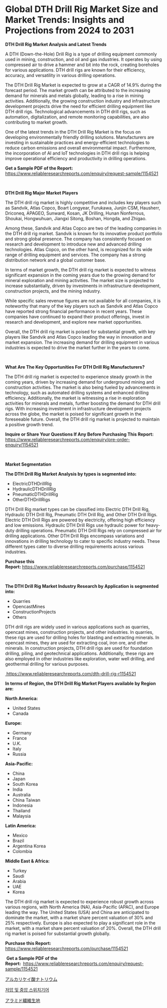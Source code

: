 <p><h1>Global DTH Drill Rig Market Size and Market Trends: Insights and Projections from 2024 to 2031</h1></p><p><strong>DTH Drill Rig Market Analysis and Latest Trends</strong></p>
<p><p>A DTH (Down-the-Hole) Drill Rig is a type of drilling equipment commonly used in mining, construction, and oil and gas industries. It operates by using compressed air to drive a hammer and bit into the rock, creating boreholes for various applications. DTH drill rigs are known for their efficiency, accuracy, and versatility in various drilling operations.</p><p>The DTH Drill Rig Market is expected to grow at a CAGR of 14.9% during the forecast period. The market growth can be attributed to the increasing demand for minerals and metals globally, leading to a rise in mining activities. Additionally, the growing construction industry and infrastructure development projects drive the need for efficient drilling equipment like DTH drill rigs. Technological advancements in DTH drill rigs, such as automation, digitalization, and remote monitoring capabilities, are also contributing to market growth.</p><p>One of the latest trends in the DTH Drill Rig Market is the focus on developing environmentally friendly drilling solutions. Manufacturers are investing in sustainable practices and energy-efficient technologies to reduce carbon emissions and overall environmental impact. Furthermore, the incorporation of AI and IoT technologies in DTH drill rigs is helping improve operational efficiency and productivity in drilling operations.</p></p>
<p><strong>Get a Sample PDF of the Report:&nbsp;</strong> <a href="https://www.reliableresearchreports.com/enquiry/request-sample/1154521">https://www.reliableresearchreports.com/enquiry/request-sample/1154521</a></p>
<p>&nbsp;</p>
<p><strong>DTH Drill Rig Major Market Players</strong></p>
<p><p>The DTH drill rig market is highly competitive and includes key players such as Sandvik, Atlas Copco, Boart Longyear, Furukawa, Junjin CSM, Hausherr, Driconeq, APAGEO, Sunward, Kosan, JK Drilling, Hunan Nonferrous, Shoukai, Hongwuhuan, Jiangxi Sitong, Boshan, Hongda, and Zhigao.</p><p>Among these, Sandvik and Atlas Copco are two of the leading companies in the DTH drill rig market. Sandvik is known for its innovative product portfolio and strong global presence. The company has consistently focused on research and development to introduce new and advanced drilling technologies. Atlas Copco, on the other hand, is recognized for its wide range of drilling equipment and services. The company has a strong distribution network and a global customer base.</p><p>In terms of market growth, the DTH drill rig market is expected to witness significant expansion in the coming years due to the growing demand for mineral exploration and mining activities. The market size is projected to increase substantially, driven by investments in infrastructure development, construction projects, and the mining industry.</p><p>While specific sales revenue figures are not available for all companies, it is noteworthy that many of the key players such as Sandvik and Atlas Copco have reported strong financial performance in recent years. These companies have continued to expand their product offerings, invest in research and development, and explore new market opportunities.</p><p>Overall, the DTH drill rig market is poised for substantial growth, with key players like Sandvik and Atlas Copco leading the way in innovation and market expansion. The increasing demand for drilling equipment in various industries is expected to drive the market further in the years to come.</p></p>
<p>&nbsp;</p>
<p><strong>What Are The Key Opportunities For DTH Drill Rig Manufacturers?</strong></p>
<p><p>The DTH drill rig market is expected to experience steady growth in the coming years, driven by increasing demand for underground mining and construction activities. The market is also being fueled by advancements in technology, such as automated drilling systems and enhanced drilling efficiency. Additionally, the market is witnessing a rise in exploration activities for minerals and metals, further boosting the demand for DTH drill rigs. With increasing investment in infrastructure development projects across the globe, the market is poised for significant growth in the foreseeable future. Overall, the DTH drill rig market is projected to maintain a positive growth trend.</p></p>
<p><strong>Inquire or Share Your Questions If Any Before Purchasing This Report:</strong> <a href="https://www.reliableresearchreports.com/enquiry/pre-order-enquiry/1154521">https://www.reliableresearchreports.com/enquiry/pre-order-enquiry/1154521</a></p>
<p>&nbsp;</p>
<p><strong>Market Segmentation</strong></p>
<p><strong>The DTH Drill Rig Market Analysis by types is segmented into:</strong></p>
<p><ul><li>ElectricDTHDrillRig</li><li>HydraulicDTHDrillRig</li><li>PneumaticDTHDrillRig</li><li>OtherDTHDrillRigs</li></ul></p>
<p><p>DTH Drill Rig market types can be classified into Electric DTH Drill Rig, Hydraulic DTH Drill Rig, Pneumatic DTH Drill Rig, and Other DTH Drill Rigs. Electric DTH Drill Rigs are powered by electricity, offering high efficiency and low emissions. Hydraulic DTH Drill Rigs use hydraulic power for heavy-duty drilling operations. Pneumatic DTH Drill Rigs rely on compressed air for drilling applications. Other DTH Drill Rigs encompass variations and innovations in drilling technology to cater to specific industry needs. These different types cater to diverse drilling requirements across various industries.</p></p>
<p><strong>Purchase this Report:&nbsp;</strong><a href="https://www.reliableresearchreports.com/purchase/1154521">https://www.reliableresearchreports.com/purchase/1154521</a></p>
<p>&nbsp;</p>
<p><strong>The DTH Drill Rig Market Industry Research by Application is segmented into:</strong></p>
<p><ul><li>Quarries</li><li>OpencastMines</li><li>ConstructionProjects</li><li>Others</li></ul></p>
<p><p>DTH drill rigs are widely used in various applications such as quarries, opencast mines, construction projects, and other industries. In quarries, these rigs are used for drilling holes for blasting and extracting minerals. In opencast mines, they are used for extracting coal, iron ore, and other minerals. In construction projects, DTH drill rigs are used for foundation drilling, piling, and geotechnical applications. Additionally, these rigs are also employed in other industries like exploration, water well drilling, and geothermal drilling for various purposes.</p></p>
<p><a href="https://www.reliableresearchreports.com/dth-drill-rig-r1154521">&nbsp;https://www.reliableresearchreports.com/dth-drill-rig-r1154521</a></p>
<p><strong>In terms of Region, the DTH Drill Rig Market Players available by Region are:</strong></p>
<p>
    <p> <strong> North America: </strong>
        <ul>
            <li>United States</li>
            <li>Canada</li>
        </ul>
        </p> 
    <p> <strong> Europe: </strong>
        <ul>
            <li>Germany</li>
            <li>France</li>
            <li>U.K.</li>
            <li>Italy</li>
            <li>Russia</li>
        </ul>
        </p> 
    <p> <strong> Asia-Pacific: </strong>
        <ul>
            <li>China</li>
            <li>Japan</li>
            <li>South Korea</li>
            <li>India</li>
            <li>Australia</li>
            <li>China Taiwan</li>
            <li>Indonesia</li>
            <li>Thailand</li>
            <li>Malaysia</li>
        </ul>
        </p> 
    <p> <strong> Latin America: </strong>
        <ul>
            <li>Mexico</li>
            <li>Brazil</li>
            <li>Argentina Korea</li>
            <li>Colombia</li>
        </ul>
        </p> 
    <p> <strong> Middle East & Africa: </strong>
        <ul>
            <li>Turkey</li>
            <li>Saudi</li>
            <li>Arabia</li>
            <li>UAE</li>
            <li>Korea</li>
        </ul>
    </p>
    </p>
<p><p>The DTH drill rig market is expected to experience robust growth across various regions, with North America (NA), Asia-Pacific (APAC), and Europe leading the way. The United States (USA) and China are anticipated to dominate the market, with a market share percent valuation of 30% and 25% respectively. Europe is also expected to play a significant role in the market, with a market share percent valuation of 20%. Overall, the DTH drill rig market is poised for substantial growth globally.</p></p>
<p><strong>Purchase this Report: </strong><a href="https://www.reliableresearchreports.com/purchase/1154521">https://www.reliableresearchreports.com/purchase/1154521</a></p>
<p>&nbsp;<strong>Get a Sample PDF of the Report:&nbsp;&nbsp;</strong><a href="https://www.reliableresearchreports.com/enquiry/request-sample/1154521">https://www.reliableresearchreports.com/enquiry/request-sample/1154521</a></p>
<p><strong></strong></p>
<p><p><a href="https://medium.com/@spencerremin6/%E3%82%A2%E3%83%AB%E3%82%AB%E3%83%AA%E6%80%A7%E3%83%8A%E3%83%88%E3%83%AA%E3%82%A6%E3%83%A0%E3%82%B7%E3%83%AA%E3%82%B1%E3%83%BC%E3%83%88%E5%B8%82%E5%A0%B4%E3%81%AF-%E5%B8%82%E5%A0%B4%E3%82%B7%E3%82%A7%E3%82%A2-%E5%B8%82%E5%A0%B4%E3%83%88%E3%83%AC%E3%83%B3%E3%83%89-%E5%B8%82%E5%A0%B4%E6%88%90%E9%95%B7%E3%81%AB%E9%96%A2%E3%81%99%E3%82%8B%E6%83%85%E5%A0%B1%E3%82%92%E6%8F%90%E4%BE%9B%E3%81%97%E3%81%A6%E3%81%84%E3%81%BE%E3%81%99-d75ed99eba9f">アルカリケイ酸ナトリウム</a></p><p><a href="https://medium.com/@honeypie6456/%EC%A0%80%EC%A0%84%EC%95%95-%EB%B0%8F-%EC%A4%91%EC%95%95-%EC%8A%A4%EC%9C%84%EC%B9%98%EA%B8%B0%EC%96%B4-%EC%8B%9C%EC%9E%A5-%EA%B2%BD%EC%9F%81-%EB%B6%84%EC%84%9D-%EC%8B%9C%EC%9E%A5-%EB%8F%99%ED%96%A5-%EB%B0%8F-2031%EB%85%84%EA%B9%8C%EC%A7%80%EC%9D%98-%EC%98%88%EC%B8%A1-cc1e399e84f0">저압 및 중압 스위치기어</a></p><p><a href="https://medium.com/@bulahhamill28/%E3%82%A2%E3%83%A9%E3%83%9F%E3%83%89%E7%B9%8A%E7%B6%AD%E3%83%95%E3%82%A1%E3%83%96%E3%83%AA%E3%83%83%E3%82%AF%E5%B8%82%E5%A0%B4%E8%AA%BF%E6%9F%BB%E3%83%AC%E3%83%9D%E3%83%BC%E3%83%88-%E3%81%9D%E3%81%AE%E6%AD%B4%E5%8F%B2%E3%81%A8%E4%BA%88%E6%B8%AC2031%E5%B9%B4%E3%81%BE%E3%81%A7%E3%81%AE2024-0b87c764499d">アラミド繊維生地</a></p></p>